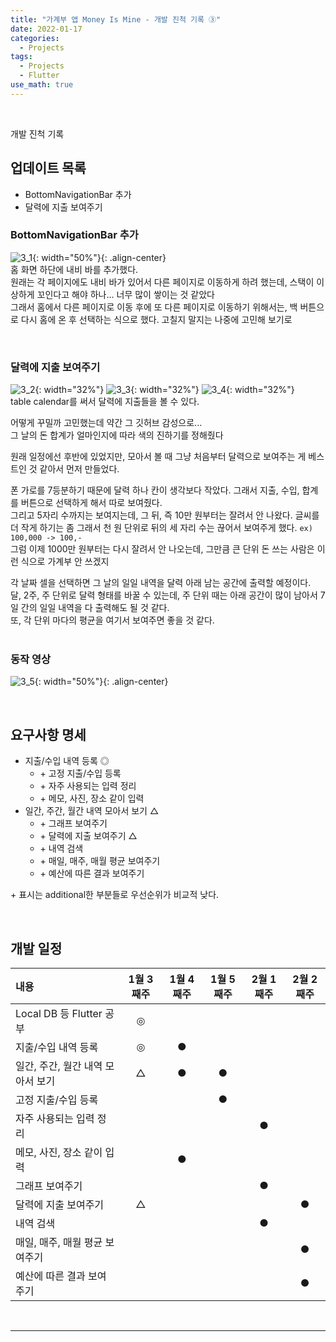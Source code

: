 ```yaml
---
title: "가계부 앱 Money Is Mine - 개발 진척 기록 ③"
date: 2022-01-17
categories:
  - Projects
tags:
  - Projects
  - Flutter
use_math: true
---
```

<br>

개발 진척 기록
<br>

## 업데이트 목록

- BottomNavigationBar 추가
- 달력에 지출 보여주기

### BottomNavigationBar 추가

![3_1](/img/Projects/1/3_1.PNG){: width="50%"}{: .align-center}  
홈 화면 하단에 내비 바를 추가했다.  
원래는 각 페이지에도 내비 바가 있어서 다른 페이지로 이동하게 하려 했는데, 스택이 이상하게 꼬인다고 해야 하나... 너무 많이 쌓이는 것 같았다  
그래서 홈에서 다른 페이지로 이동 후에 또 다른 페이지로 이동하기 위해서는, 백 버튼으로 다시 홈에 온 후 선택하는 식으로 했다.
고칠지 말지는 나중에 고민해 보기로

<br>

### 달력에 지출 보여주기
![3_2](/img/Projects/1/3_2.PNG){: width="32%"} ![3_3](/img/Projects/1/3_3.PNG){: width="32%"} ![3_4](/img/Projects/1/3_4.PNG){: width="32%"}  
table calendar를 써서 달력에 지출들을 볼 수 있다.  

어떻게 꾸밀까 고민했는데 약간 그 깃허브 감성으로...  
그 날의 돈 합계가 얼마인지에 따라 색의 진하기를 정해줬다

원래 일정에선 후반에 있었지만, 모아서 볼 때 그냥 처음부터 달력으로 보여주는 게 베스트인 것 같아서 먼저 만들었다.  

폰 가로를 7등분하기 때문에 달력 하나 칸이 생각보다 작았다. 그래서 지출, 수입, 합계를 버튼으로 선택하게 해서 따로 보여줬다.  
그리고 5자리 수까지는 보여지는데, 그 뒤, 즉 10만 원부터는 잘려서 안 나왔다. 글씨를 더 작게 하기는 좀 그래서 천 원 단위로 뒤의 세 자리 수는 끊어서 보여주게 했다. `ex) 100,000 -> 100,-`  
그럼 이제 1000만 원부터는 다시 잘려서 안 나오는데, 그만큼 큰 단위 돈 쓰는 사람은 이런 식으로 가계부 안 쓰겠지  

각 날짜 셀을 선택하면 그 날의 일일 내역을 달력 아래 남는 공간에 출력할 예정이다.  
달, 2주, 주 단위로 달력 형태를 바꿀 수 있는데, 주 단위 때는 아래 공간이 많이 남아서 7일 간의 일일 내역을 다 출력해도 될 것 같다.  
또, 각 단위 마다의 평균을 여기서 보여주면 좋을 것 같다.  
<br>

### 동작 영상

![3_5](/img/Projects/1/3_5.gif){: width="50%"}{: .align-center}  

<br>

## 요구사항 명세

- 지출/수입 내역 등록 ◎
  - \+ 고정 지출/수입 등록
  - \+ 자주 사용되는 입력 정리
  - \+ 메모, 사진, 장소 같이 입력
- 일간, 주간, 월간 내역 모아서 보기 △
  - \+ 그래프 보여주기
  - \+ 달력에 지출 보여주기 △
  - \+ 내역 검색
  - \+ 매일, 매주, 매월 평균 보여주기
  - \+ 예산에 따른 결과 보여주기

\+ 표시는 additional한 부분들로 우선순위가 비교적 낮다.

<br>

## 개발 일정

| 내용                            | 1월 3째주 | 1월 4째주 | 1월 5째주 | 2월 1째주 | 2월 2째주 |
| :--                             | :--:     | :--:      | :--:     | :--:      | :--:     |
| Local DB 등 Flutter 공부         | ◎       |           |          |           |          |
| 지출/수입 내역 등록               | ◎       | ●         |          |           |          |
| 일간, 주간, 월간 내역 모아서 보기  | △       | ●         | ●        |           |          |
| 고정 지출/수입 등록               |          |           | ●        |           |          |
| 자주 사용되는 입력 정리           |          |           |          | ●         |          |
| 메모, 사진, 장소 같이 입력        |          | ●         |          |           |           |
| 그래프 보여주기                   |          |           |          | ●         |          |
| 달력에 지출 보여주기              | △       |           |          |           | ●        |
| 내역 검색                        |          |           |          | ●         |          |
| 매일, 매주, 매월 평균 보여주기    |          |           |          |           | ●         |
| 예산에 따른 결과 보여주기         |          |           |          |           | ●         |

<br>

---

<br>
